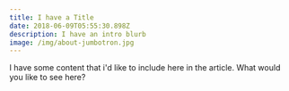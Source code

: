 ```yaml
---
title: I have a Title
date: 2018-06-09T05:55:30.898Z
description: I have an intro blurb
image: /img/about-jumbotron.jpg
---
```

I have some content that i'd like to include here in the article. What would you like to see here?
